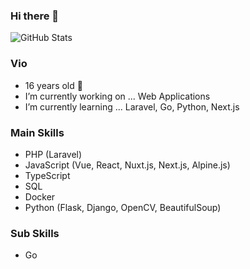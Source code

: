 ### Hi there 👋               

![GitHub Stats](https://github-readme-stats.vercel.app/api?username=kai0310&count_private=true&show_icons=true)

### Vio
- 16 years old 🥳
- I’m currently working on ... Web Applications
- I’m currently learning ... Laravel, Go, Python, Next.js

### Main Skills
- PHP (Laravel)
- JavaScript (Vue, React, Nuxt.js, Next.js, Alpine.js)
- TypeScript
- SQL
- Docker
- Python (Flask, Django, OpenCV, BeautifulSoup)

### Sub Skills
- Go
